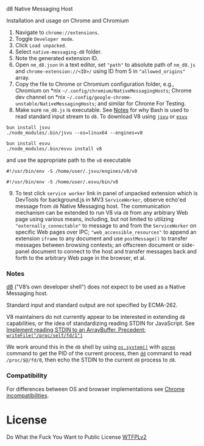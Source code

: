 d8 Native Messaging Host

Installation and usage on Chrome and Chromium

1. Navigate to `chrome://extensions`.
2. Toggle `Developer mode`.
3. Click `Load unpacked`.
4. Select `native-messaging-d8` folder.
5. Note the generated extension ID.
6. Open `nm_d8.json` in a text editor, set `"path"` to absolute path of `nm_d8.js` and `chrome-extension://<ID>/` using ID from 5 in `"allowed_origins"` array. 
7. Copy the file to Chrome or Chromium configuration folder, e.g., Chromium on \*nix `~/.config/chromium/NativeMessagingHosts`; Chrome dev channel on \*nix `~/.config/google-chrome-unstable/NativeMessagingHosts`; and similar for Chrome For Testing.
8. Make sure `nm_d8.js` is executable. See [Notes](https://github.com/guest271314/native-messaging-d8#notes) for why Bash is used to read standard input stream to `d8`. To download V8 using [`jsvu`](https://github.com/GoogleChromeLabs/jsvu) or [`esvu`](https://github.com/devsnek/esvu)

```
bun install jsvu
./node_modules/.bin/jsvu --os=linux64 --engines=v8
```
```
bun install esvu
./node_modules/.bin/esvu install v8
```
and use the appropriate path to the `v8` executable

```
#!/usr/bin/env -S /home/user/.jsvu/engines/v8/v8
```
```
#!/usr/bin/env -S /home/user/.esvu/bin/v8
```

9. To test click `service worker` link in panel of unpacked extension which is DevTools for background.js in MV3 `ServiceWorker`, observe echo'ed message from `d8` Native Messaging host. The communication mechanism can be extended to run V8 via `d8` from any arbitrary Web page using various means, including, but not limited to utilizing `"externally_connectable"` to message to and from the `ServiceWorker` on specific Web pages over IPC; `"web_accessible_resources"` to append an extension `iframe` to any document and use `postMessage()` to transfer messages between browsing contexts; an offscreen document or side-panel document to connect to the host and transfer messages back and forth to the arbitrary Web page in the browser, et al.

### Notes

[d8](https://v8.dev/docs/d8) ("V8’s own developer shell") does not expect to be used as a Native Messaging host. 

Standard input and standard output are not specified by ECMA-262. 

V8 maintainers do not currently appear to be interested in extending `d8` capabilities, or the idea of standardizing reading STDIN for JavaScript. See [Implement reading STDIN to an ArrayBuffer. Precedent: `writeFile("/proc/self/fd/1")`](https://groups.google.com/g/v8-users/c/NsnStT6bx3Y/m/Yr_Z1FwgAQAJ)

We work around this in the `d8` shell by using [`os.system()`](https://source.chromium.org/chromium/chromium/src/+/main:v8/src/d8/d8.h;l=647) with [`pgrep`](https://man7.org/linux/man-pages/man1/pgrep.1.html) command to get the PID of the current process, then 
[`dd`](https://www.gnu.org/software/coreutils/manual/html_node/dd-invocation.html#dd-invocation) command to read `/proc/$@/fd/0`, then echo the STDIN to the current `d8` process to `d8`. 

### Compatibility

For differences between OS and browser implementations see [Chrome incompatibilities](https://developer.mozilla.org/en-US/docs/Mozilla/Add-ons/WebExtensions/Chrome_incompatibilities#native_messaging).

# License
Do What the Fuck You Want to Public License [WTFPLv2](http://www.wtfpl.net/about/)
